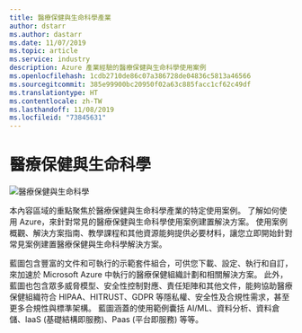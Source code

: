 ```yaml
---
title: 醫療保健與生命科學產業
author: dstarr
ms.author: dastarr
ms.date: 11/07/2019
ms.topic: article
ms.service: industry
description: Azure 產業經驗的醫療保健與生命科學使用案例
ms.openlocfilehash: 1cdb2710de86c07a386728de04836c5813a46566
ms.sourcegitcommit: 385e99900bc20950f02a63c885facc1cf62c49df
ms.translationtype: HT
ms.contentlocale: zh-TW
ms.lasthandoff: 11/08/2019
ms.locfileid: "73845631"
---
```

# <a name="health--life-sciences"></a>醫療保健與生命科學

![醫療保健與生命科學](./assets/index-assets/healthcare.png)

本內容區域的重點聚焦於醫療保健與生命科學產業的特定使用案例。 了解如何使用 Azure，來針對常見的醫療保健與生命科學使用案例建置解決方案。 使用案例概觀、解決方案指南、教學課程和其他資源能夠提供必要材料，讓您立即開始針對常見案例建置醫療保健與生命科學解決方案。

藍圖包含豐富的文件和可執行的示範套件組合，可供您下載、設定、執行和自訂，來加速於 Microsoft Azure 中執行的醫療保健組織計劃和相關解決方案。 此外，藍圖也包含眾多威脅模型、安全性控制對應、責任矩陣和其他文件，能夠協助醫療保健組織符合 HIPAA、HITRUST、GDPR 等隱私權、安全性及合規性需求，甚至更多合規性與標準架構。 藍圖涵蓋的使用範例囊括 AI/ML、資料分析、資料倉儲、IaaS (基礎結構即服務)、Paas (平台即服務) 等等。
